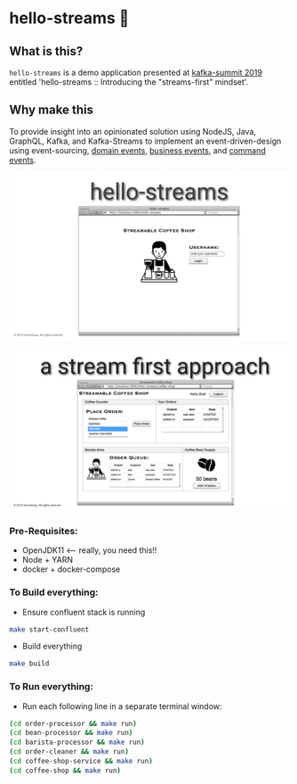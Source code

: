 # hello-streams :arrows_counterclockwise:

## What is this?

`hello-streams` is a demo application presented at [kafka-summit 2019](https://kafka-summit.org/sessions/hello-streams-introducing-stream-first-mindset/) entitled 'hello-streams :: Introducing the "streams-first" mindset'.

## Why make this

To provide insight into an opinionated solution using NodeJS, Java, GraphQL, Kafka, and Kafka-Streams to implement an event-driven-design using event-sourcing, [domain events](https://medium.com/@ha_reneparra/https-medium-com-neoword-domain-events-45697ec0271f), [business events](https://medium.com/homeaway-tech-blog/business-events-in-a-world-of-independently-deployable-services-144daf6caa1a), and [command events](https://medium.com/homeaway-tech-blog/command-events-b8942e251824).

![hello-streams login page](images/hello-streams-01.png)

![streamable coffee shop](images/hello-streams-02.png)

### Pre-Requisites:

- OpenJDK11 <-- really, you need this!!
- Node + YARN
- docker + docker-compose

### To Build everything:
- Ensure confluent stack is running

```bash
make start-confluent
```

- Build everything

```bash
make build
```

### To Run everything:

- Run each following line in a separate terminal window:
```bash
(cd order-processor && make run)
(cd bean-processor && make run)
(cd barista-processor && make run)
(cd order-cleaner && make run)
(cd coffee-shop-service && make run)
(cd coffee-shop && make run)
```
